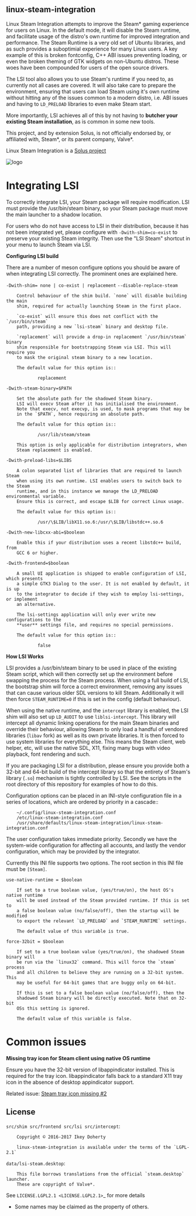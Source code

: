 linux-steam-integration
-----------------------

Linux Steam Integration attempts to improve the Steam* gaming experience for users on Linux. In the default mode, it will disable the Steam runtime, and facilitate usage of the distro's own runtime for improved integration and performance. The Steam Runtime is a very old set of Ubuntu libraries, and as such provides a suboptimial experience for many Linux users. A key example of this is broken fontconfig, C++ ABI issues preventing loading, or even the broken theming of GTK widgets on non-Ubuntu distros. These woes have been compounded for users of the open source drivers.

The LSI tool also allows you to use Steam's runtime if you need to, as currently not all cases are covered. It will also take care to prepare the environment, ensuring that users can load Steam using it's own runtime without hitting any of the issues common to a modern distro, i.e. ABI issues and having to `LD_PRELOAD` libraries to even make Steam start.

More importantly, LSI achieves all of this by not having to **butcher your existing Steam installation**, as is common in some new tools.

This project, and by extension Solus, is not officially endorsed by, or affiliated with, Steam*, or its parent company, Valve*.


Linux Steam Integration is a [Solus project](https://solus-project.com/)

![logo](https://build.solus-project.com/logo.png)


Integrating LSI
===============

To correctly integrate LSI, your Steam package will require modification. LSI must provide the /usr/bin/steam binary, so your Steam package must move the main launcher to a shadow location.

For users who do not have access to LSI in their distribution, because it has not been integrated yet, please configure with `-Dwith-shim=co-exist` to preserve your existing Steam integrity. Then use the "LSI Steam" shortcut in your menu to launch Steam via LSI.

**Configuring LSI build**

There are a number of meson configure options you should be aware of when integrating LSI correctly. The prominent ones are explained here.

`-Dwith-shim= none | co-exist | replacement`
`--disable-replace-steam`

        Control behaviour of the shim build. `none` will disable building the main
        shim, required for actually launching Steam in the first place.
        
        `co-exist` will ensure this does not conflict with the `/usr/bin/steam`
        path, providing a new `lsi-steam` binary and desktop file.

        `replacement` will provide a drop-in replacement `/usr/bin/steam` binary
        shim responsible for bootstrapping Steam via LSI. This will require you
        to mask the original steam binary to a new location.

        The default value for this option is::

                replacement


`-Dwith-steam-binary=$PATH`

        Set the absolute path for the shadowed Steam binary.
        LSI will execv Steam after it has initialised the environment.
        Note that execv, not execvp, is used, to mask programs that may be
        in the `$PATH`, hence requiring an absolute path.

        The default value for this option is::

                /usr/lib/steam/steam

        This option is only applicable for distribution integrators, when
        Steam replacement is enabled.


`-Dwith-preload-libs=$LIBS`

        A colon separated list of libraries that are required to launch Steam
        when using its own runtime. LSI enables users to switch back to the Steam
        runtime, and in this instance we manage the LD_PRELOAD environmental variable.
        Ensure this is correct, and escape $LIB for correct Linux usage.

        The default value for this option is::

                /usr/\$LIB/libX11.so.6:/usr/\$LIB/libstdc++.so.6

`-Dwith-new-libcxx-abi=$boolean`

        Enable this if your distribution uses a recent libstdc++ build, from
        GCC 6 or higher.

`-Dwith-frontend=$boolean`

        A small UI application is shipped to enable configuration of LSI, which presents
        a simple GTK3 Dialog to the user. It is not enabled by default, it is up
        to the integrator to decide if they wish to employ lsi-settings, or implement
        an alternative.

        The lsi-settings application will only ever write new configurations to the
        **user** settings file, and requires no special permissions.

        The default value for this option is::

                false


**How LSI Works**

LSI provides a /usr/bin/steam binary to be used in place of the existing Steam script, which will then correctly set up the environment before swapping the process for the Steam process.
When using a full build of LSI, the bootstrap shim will force a correct environment, removing any issues that can cause various older SDL versions to kill Steam. Additionally it will then
force `STEAM_RUNTIME=0` if this is set in the config (default behaviour).

When using the native runtime, and the `intercept` library is enabled, the LSI shim will also set up `LD_AUDIT` to use `liblsi-intercept`. This library will intercept all dynamic linking operations
for the main Steam binaries and override their behaviour, allowing Steam to only load a handful of vendored libraries (`libav` fork) as well as its own private libraries. It is then forced to use
system libraries for everything else. This means the Steam client, web helper, etc, will use the native SDL, X11, fixing many bugs with video playback, font rendering and such.

If you are packaging LSI for a distribution, please ensure you provide both a 32-bit and 64-bit build of the intercept library so that the entirety of Steam's  library (`.so`) mechanism is tightly
controlled by LSI. See the scripts in the root directory of this repository for examples of how to do this.

Configuration options can be placed in an INI-style configuration file in a series of locations, which are ordered by priority in a cascade::

        ~/.config/linux-steam-integration.conf
        /etc/linux-steam-integration.conf
        /usr/share/defaults/linux-steam-integration/linux-steam-integration.conf

The user configuration takes immediate priority. Secondly we have the system-wide configuration for affecting all accounts, and lastly the vendor configuration, which may be provided by the integrator.

Currently this INI file supports two options. The root section in this INI file must be `[Steam]`.

`use-native-runtime = $boolean`

        If set to a true boolean value, (yes/true/on), the host OS's native runtime
        will be used instead of the Steam provided runtime. If this is set to
        a false boolean value (no/false/off), then the startup will be modified
        to export the relevant `LD_PRELOAD` and `STEAM_RUNTIME` settings.

        The default value of this variable is true.

`force-32bit = $boolean`

        If set to a true boolean value (yes/true/on), the shadowed Steam binary will
        be run via the `linux32` command. This will force the `steam` process
        and all children to believe they are running on a 32-bit system. This
        may be useful for 64-bit games that are buggy only on 64-bit.

        If this is set to a false boolean value (no/false/off), then the
        shadowed Steam binary will be directly executed. Note that on 32-bit
        OSs this setting is ignored.

        The default value of this variable is false.


Common issues
=============

**Missing tray icon for Steam client using native OS runtime**

Ensure you have the 32-bit version of libappindicator installed. This is required for the tray icon. libappindicator falls back to a standard X11 tray icon in the absence of desktop appindicator support.

Related issue: [Steam tray icon missing #2](https://github.com/solus-project/linux-steam-integration/issues/2)


License
-------

`src/shim src/frontend src/lsi src/intercept`:

        Copyright © 2016-2017 Ikey Doherty

        linux-steam-integration is available under the terms of the `LGPL-2.1`

`data/lsi-steam.desktop`:

        This file borrows translations from the official `steam.desktop` launcher.
        These are copyright of Valve*.

See `LICENSE.LGPL2.1 <LICENSE.LGPL2.1>`_ for more details


* Some names may be claimed as the property of others.

